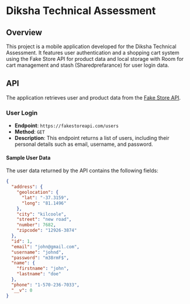 # Diksha Technical Assessment

## Overview
This project is a mobile application developed for the Diksha Technical Assessment. It features user authentication and a shopping cart system using the Fake Store API for product data and local storage with Room for cart management and stash (Sharedprefarance) for user login data.

## API
The application retrieves user and product data from the [Fake Store API](https://fakestoreapi.com/docs).

### User Login
- **Endpoint**: `https://fakestoreapi.com/users`
- **Method**: `GET`
- **Description**: This endpoint returns a list of users, including their personal details such as email, username, and password.

#### Sample User Data
The user data returned by the API contains the following fields:
```json
{
  "address": {
    "geolocation": {
      "lat": "-37.3159",
      "long": "81.1496"
    },
    "city": "kilcoole",
    "street": "new road",
    "number": 7682,
    "zipcode": "12926-3874"
  },
  "id": 1,
  "email": "john@gmail.com",
  "username": "johnd",
  "password": "m38rmF$",
  "name": {
    "firstname": "john",
    "lastname": "doe"
  },
  "phone": "1-570-236-7033",
  "__v": 0
}

